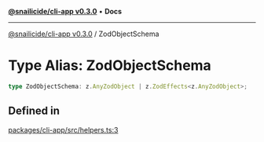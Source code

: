 [**@snailicide/cli-app v0.3.0**](../README.md) • **Docs**

---

[@snailicide/cli-app v0.3.0](../README.md) / ZodObjectSchema

# Type Alias: ZodObjectSchema

```ts
type ZodObjectSchema: z.AnyZodObject | z.ZodEffects<z.AnyZodObject>;
```

## Defined in

[packages/cli-app/src/helpers.ts:3](https://github.com/gbtunney/snailicide-monorepo/blob/master/packages/cli-app/src/helpers.ts#L3)
